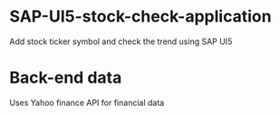 # SAP-UI5-stock-check-application
Add stock ticker symbol and check the trend using SAP UI5

# Back-end data
Uses Yahoo finance API for financial data
